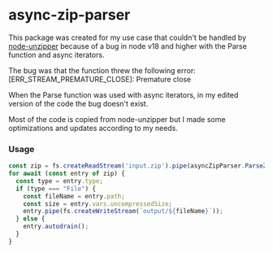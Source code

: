 # async-zip-parser

This package was created for my use case that couldn't be handled by [node-unzipper](https://github.com/ZJONSSON/node-unzipper)
because of a bug in node v18 and higher with the Parse function and async iterators.

The bug was that the function threw the following error:
[ERR_STREAM_PREMATURE_CLOSE]: Premature close

When the Parse function was used with async iterators, in my edited version of the code the bug doesn't exist.

Most of the code is copied from node-unzipper but I made some optimizations and updates according to my needs.

### Usage
```js
const zip = fs.createReadStream('input.zip').pipe(asyncZipParser.ParseZip());
for await (const entry of zip) {
  const type = entry.type;
  if (type === "File") {
    const fileName = entry.path;
    const size = entry.vars.uncompressedSize;
    entry.pipe(fs.createWriteStream(`output/${fileName}`));
  } else {
    entry.autodrain();
  }
}
```